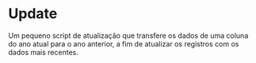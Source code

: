 # Update
Um pequeno script de atualização que transfere os dados de uma coluna do ano atual para o ano anterior, a fim de atualizar os registros com os dados mais recentes.


